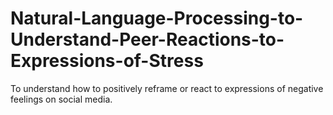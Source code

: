 # Natural-Language-Processing-to-Understand-Peer-Reactions-to-Expressions-of-Stress
To understand how to positively reframe or react to expressions of negative feelings on social media. 
